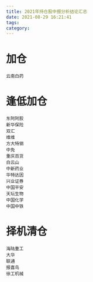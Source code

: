 ```yaml
---
title: 2021年持仓股中报分析结论汇总
date: 2021-08-29 16:21:41
tags:
category:
---
```

# 加仓
````
云南白药
````
# 逢低加仓
````
东阿阿胶
新华保险
双汇
维维
方大特钢
中免
重庆百货
白云山
中新药业
华特达因
兴业证券
中国平安
天坛生物
中国化学
中国中铁
````

# 择机清仓
````
海陆重工
大华
联通
报喜鸟
徐工机械
````

